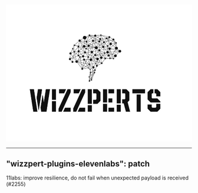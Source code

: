 ![Wizzpert Logo](wizzpert-plugins/assets/logo.png)

---
"wizzpert-plugins-elevenlabs": patch
---

11labs: improve resilience, do not fail when unexpected payload is received (#2255)
